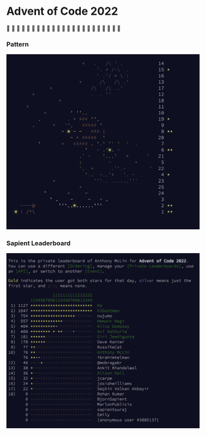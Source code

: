 # Advent of Code 2022

:star2: :star2: :star2: :star2: :star2: :star2: :star2: :star2: :star2: :star2: :star2: :star2: :star2: :star2: :star2: :star2: :star2: :star2: :star2: :star2: :star2: :star2: :star2:

### Pattern

<img src='./Stars.png' />


### Sapient Leaderboard

<img src='./Sapient Leaderboard.png' />
